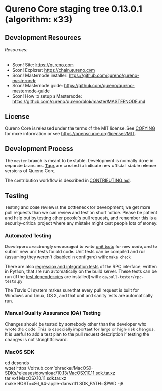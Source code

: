 Qureno Core staging tree 0.13.0.1 (algorithm: x33)
===============================


## Development Resources

###### Resources:
- Soon! Site: https://qureno.com  
- Soon! Explorer: https://chain.qureno.com  
- Soon! Masternode installer: https://github.com/qureno/qureno-masternode  
- Soon! Masternode guide: https://github.com/qureno/qureno-masternode-guide  
- Soon! How to setup a Masternode: https://github.com/qureno/qureno/blob/master/MASTERNODE.md

License
-------

Qureno Core is released under the terms of the MIT license. See [COPYING](COPYING) for more
information or see https://opensource.org/licenses/MIT.

Development Process
-------------------

The `master` branch is meant to be stable. Development is normally done in separate branches.
[Tags](https://github.com/qureno/qureno/tags) are created to indicate new official,
stable release versions of Qureno Core.

The contribution workflow is described in [CONTRIBUTING.md](CONTRIBUTING.md).

Testing
-------

Testing and code review is the bottleneck for development; we get more pull
requests than we can review and test on short notice. Please be patient and help out by testing
other people's pull requests, and remember this is a security-critical project where any mistake might cost people
lots of money.

### Automated Testing

Developers are strongly encouraged to write [unit tests](/doc/unit-tests.md) for new code, and to
submit new unit tests for old code. Unit tests can be compiled and run
(assuming they weren't disabled in configure) with: `make check`

There are also [regression and integration tests](/qa) of the RPC interface, written
in Python, that are run automatically on the build server.
These tests can be run (if the [test dependencies](/qa) are installed) with: `qa/pull-tester/rpc-tests.py`

The Travis CI system makes sure that every pull request is built for Windows
and Linux, OS X, and that unit and sanity tests are automatically run.

### Manual Quality Assurance (QA) Testing

Changes should be tested by somebody other than the developer who wrote the
code. This is especially important for large or high-risk changes. It is useful
to add a test plan to the pull request description if testing the changes is
not straightforward.

### MacOS SDK

cd depends  
wget https://github.com/phracker/MacOSX-SDKs/releases/download/10.13/MacOSX10.11.sdk.tar.xz  
tar vxf MacOSX10.11.sdk.tar.xz  
make HOST=x86_64-apple-darwin11 SDK_PATH=$PWD -j8  
